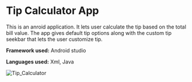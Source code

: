 
# Tip Calculator App

This is an anroid application. It lets user calculate the tip based on the total bill value. The app gives default tip options along with the custom tip seekbar that lets the user customize tip.

**Framework used:** Android studio 

**Languages used:** Xml, Java

![Tip_Calculator](https://user-images.githubusercontent.com/70915043/137396398-e791d12a-3ec3-4ac2-9fb1-171e9c26b03d.PNG)

